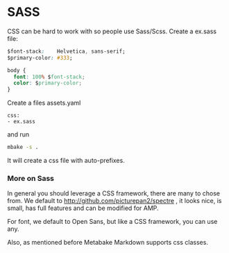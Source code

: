 # SASS

CSS can be hard to work with so people use Sass/Scss. Create a ex.sass file:
```css
$font-stack:    Helvetica, sans-serif;
$primary-color: #333;

body {
  font: 100% $font-stack;
  color: $primary-color;
}
```

Create a files assets.yaml 
```
css:
- ex.sass
```

and run
```sh
mbake -s .
```
It will create a css file with auto-prefixes.


### More on Sass 
In general you should leverage a CSS framework, there are many to chose from. We default to http://github.com/picturepan2/spectre , it looks nice, is small, has full features and can be modified for AMP. 

For font, we default to Open Sans, but like a CSS framework, you can use any.

Also, as mentioned before Metabake Markdown supports css classes. 